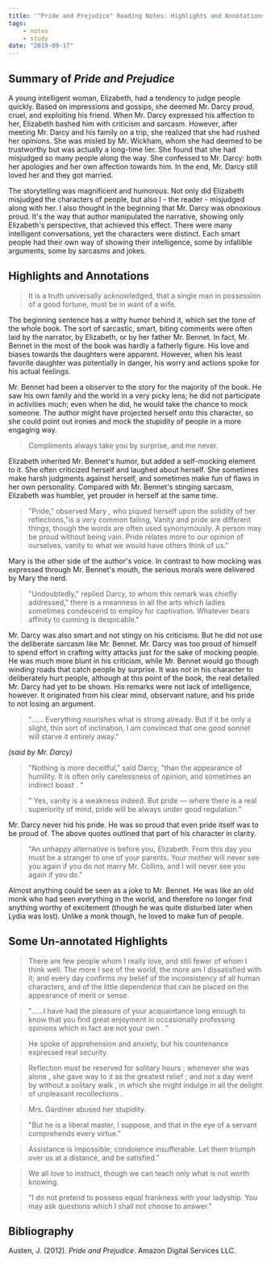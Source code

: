 ```yaml
---
title: '"Pride and Prejudice" Reading Notes: Highlights and Annotations'
tags:
    - notes
    - study
date: "2019-09-17"
---
```


## Summary of _Pride and Prejudice_

A young intelligent woman, Elizabeth, had a tendency to judge people quickly. Based on impressions and gossips, she deemed Mr. Darcy proud, cruel, and exploiting his friend. When Mr. Darcy expressed his affection to her, Elizabeth bashed him with criticism and sarcasm. However, after meeting Mr. Darcy and his family on a trip, she realized that she had rushed her opinions. She was misled by Mr. Wickham, whom she had deemed to be trustworthy but was actually a long-time lier. She found that she had misjudged so many people along the way. She confessed to Mr. Darcy: both her apologies and her own affection towards him. In the end, Mr. Darcy still loved her and they got married.

The storytelling was magnificent and humorous. Not only did Elizabeth misjudged the characters of people, but also I - the reader - misjudged along with her. I also thought in the beginning that Mr. Darcy was obnoxious proud. It's the way that author manipulated the narrative, showing only Elizabeth's perspective, that achieved this effect. There were many intelligent conversations, yet the characters were distinct. Each smart people had their own way of showing their intelligence, some by infallible arguments, some by sarcasms and jokes.

## Highlights and Annotations

>  It is a truth universally acknowledged, that a single man in possession of a good fortune, must be in want of a wife. 

The beginning sentence has a witty humor behind it, which set the tone of the whole book. The sort of sarcastic, smart, biting comments were often laid by the narrator, by Elizabeth, or by her father Mr. Bennet. In fact, Mr. Bennet in the most of the book was hardly a fatherly figure. His love and biases towards the daughters were apparent. However, when his least favorite daughter was potentially in danger, his worry and actions spoke for his actual feelings. 

Mr. Bennet had been a observer to the story for the majority of the book. He saw his own family and the world in a very picky lens; he did not participate in activities much; even when he did, he would take the chance to mock someone. The author might have projected herself onto this character, so she could point out ironies and mock the stupidity of people in a more engaging way.  

> Compliments always take you by surprise, and me never. 

Elizabeth inherited Mr. Bennet's humor, but added a self-mocking element to it. She often criticized herself and laughed about herself. She sometimes make harsh judgments against herself, and sometimes make fun of flaws in her own personality. Compared with Mr. Bennet's stinging sarcasm, Elizabeth was humbler, yet prouder in herself at the same time.  

> "Pride," observed Mary , who piqued herself upon the solidity of her reflections,"is a very common failing, Vanity and pride are different things, though the words are often used synonymously. A person may be proud without being vain. Pride relates more to our opinion of ourselves, vanity to what we would have others think of us." 

Mary is the other side of the author's voice. In contrast to how mocking was expressed through Mr. Bennet's mouth, the serious morals were delivered by Mary the nerd.  

> "Undoubtedly," replied Darcy, to whom this remark was chiefly addressed," there is a meanness in all the arts which ladies sometimes condescend to employ for captivation. Whatever bears affinity to cunning is despicable." 

Mr. Darcy was also smart and not stingy on his criticisms. But he did not use the deliberate sarcasm like Mr. Bennet. Mr. Darcy was too proud of himself to spend effort in crafting witty attacks just for the sake of mocking people. He was much more blunt in his criticism, while Mr. Bennet would go though winding roads that catch people by surprise. It was not in his character to deliberately hurt people, although at this point of the book, the real detailed Mr. Darcy had yet to be shown. His remarks were not lack of intelligence, however. It originated from his clear mind, observant nature, and his pride to not losing an argument.  

> "…… Everything nourishes what is strong already. But if it be only a slight, thin sort of inclination, I am convinced that one good sonnet will starve it entirely away." 

*(said by Mr. Darcy)* 

> "Nothing is more deceitful," said Darcy, "than the appearance of humility. It is often only carelessness of opinion, and sometimes an indirect boast . " 

> " Yes, vanity is a weakness indeed. But pride — where there is a real superiority of mind, pride will be always under good regulation." 

 Mr. Darcy never hid his pride. He was so proud that even pride itself was to be proud of. The above quotes outlined that part of  his character in clarity.   

> "An unhappy alternative is before you, Elizabeth. From this day you must be a stranger to one of your parents. Your mother will never see you again if you do not marry Mr. Collins, and I will never see you again if you do." 

Almost anything could be seen as a joke to Mr. Bennet. He was like an old monk who had seen everything in the world, and therefore no longer find anything worthy of excitement (though he was quite disturbed later when Lydia was lost). Unlike a monk though, he loved to make fun of people. 

## Some Un-annotated Highlights

> There are few people whom I really love, and still fewer of whom I think well. The more I see of the world, the more am I dissatisfied with it; and every day confirms my belief of the inconsistency of all human characters, and of the little dependence that can be placed on the appearance of merit or sense. 

> "......I have had the pleasure of your acquaintance long enough to know that you find great enjoyment in occasionally professing opinions which in fact are not your own . " 

> He spoke of apprehension and anxiety, but his countenance expressed real security. 

> Reflection must be reserved for solitary hours ; whenever she was alone , she gave way to it as the greatest relief ; and not a day went by without a solitary walk , in which she might indulge in all the delight of unpleasant recollections . 

> Mrs. Gardiner abused her stupidity. 

> "But he is a liberal master, I suppose, and that in the eye of a servant comprehends every virtue." 

> Assistance is impossible; condolence insufferable. Let them triumph over us at a distance, and be satisfied." 

> We all love to instruct, though we can teach only what is not worth knowing. 

> "I do not pretend to possess equal frankness with your ladyship. You may ask questions which I shall not choose to answer." 

## Bibliography

Austen, J. (2012). *Pride and Prejudice*. Amazon Digital Services LLC.
